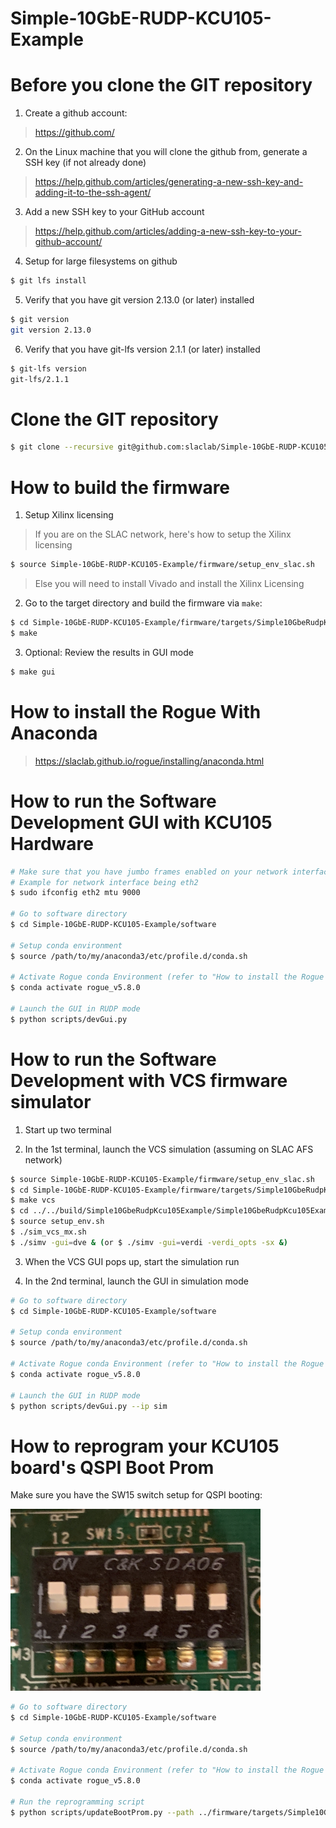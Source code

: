 # Simple-10GbE-RUDP-KCU105-Example

<!--- ########################################################################################### -->

# Before you clone the GIT repository

1) Create a github account:
> https://github.com/

2) On the Linux machine that you will clone the github from, generate a SSH key (if not already done)
> https://help.github.com/articles/generating-a-new-ssh-key-and-adding-it-to-the-ssh-agent/

3) Add a new SSH key to your GitHub account
> https://help.github.com/articles/adding-a-new-ssh-key-to-your-github-account/

4) Setup for large filesystems on github

```bash
$ git lfs install
```

5) Verify that you have git version 2.13.0 (or later) installed 

```bash
$ git version
git version 2.13.0
```

6) Verify that you have git-lfs version 2.1.1 (or later) installed 

```bash
$ git-lfs version
git-lfs/2.1.1
```

<!--- ########################################################################################### -->

# Clone the GIT repository

```bash
$ git clone --recursive git@github.com:slaclab/Simple-10GbE-RUDP-KCU105-Example
```

<!--- ########################################################################################### -->

# How to build the firmware 

1) Setup Xilinx licensing

> If you are on the SLAC network, here's how to setup the Xilinx licensing
  
```bash
$ source Simple-10GbE-RUDP-KCU105-Example/firmware/setup_env_slac.sh
```

> Else you will need to install Vivado and install the Xilinx Licensing

2) Go to the target directory and build the firmware via `make`:

```bash
$ cd Simple-10GbE-RUDP-KCU105-Example/firmware/targets/Simple10GbeRudpKcu105Example
$ make
```

3) Optional: Review the results in GUI mode
```bash
$ make gui
```

<!--- ########################################################################################### -->

# How to install the Rogue With Anaconda

> https://slaclab.github.io/rogue/installing/anaconda.html

<!--- ########################################################################################### -->

# How to run the Software Development GUI with KCU105 Hardware

```bash
# Make sure that you have jumbo frames enabled on your network interface:
# Example for network interface being eth2
$ sudo ifconfig eth2 mtu 9000

# Go to software directory
$ cd Simple-10GbE-RUDP-KCU105-Example/software

# Setup conda environment
$ source /path/to/my/anaconda3/etc/profile.d/conda.sh

# Activate Rogue conda Environment (refer to "How to install the Rogue With Anacond section")
$ conda activate rogue_v5.8.0

# Launch the GUI in RUDP mode
$ python scripts/devGui.py
```

<!--- ########################################################################################### -->

# How to run the Software Development with VCS firmware simulator

1) Start up two terminal

2) In the 1st terminal, launch the VCS simulation (assuming on SLAC AFS network)
```bash
$ source Simple-10GbE-RUDP-KCU105-Example/firmware/setup_env_slac.sh
$ cd Simple-10GbE-RUDP-KCU105-Example/firmware/targets/Simple10GbeRudpKcu105Example
$ make vcs
$ cd ../../build/Simple10GbeRudpKcu105Example/Simple10GbeRudpKcu105Example_project.sim/sim_1/behav/
$ source setup_env.sh
$ ./sim_vcs_mx.sh
$ ./simv -gui=dve & (or $ ./simv -gui=verdi -verdi_opts -sx &)
```

3) When the VCS GUI pops up, start the simulation run

4) In the 2nd terminal, launch the GUI in simulation mode
```bash
# Go to software directory
$ cd Simple-10GbE-RUDP-KCU105-Example/software

# Setup conda environment
$ source /path/to/my/anaconda3/etc/profile.d/conda.sh

# Activate Rogue conda Environment (refer to "How to install the Rogue With Anacond section")
$ conda activate rogue_v5.8.0

# Launch the GUI in RUDP mode
$ python scripts/devGui.py --ip sim
```

<!--- ########################################################################################### -->

# How to reprogram your KCU105 board's QSPI Boot Prom

Make sure you have the SW15 switch setup for QSPI booting:

<img src="docs/images/SW15.png" width="400">

```bash
# Go to software directory
$ cd Simple-10GbE-RUDP-KCU105-Example/software

# Setup conda environment
$ source /path/to/my/anaconda3/etc/profile.d/conda.sh

# Activate Rogue conda Environment (refer to "How to install the Rogue With Anacond section")
$ conda activate rogue_v5.8.0

# Run the reprogramming script
$ python scripts/updateBootProm.py --path ../firmware/targets/Simple10GbeRudpKcu105Example/images/
```

<!--- ########################################################################################### -->
